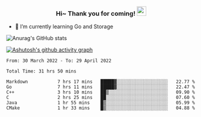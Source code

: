 <h3 align="center">
    Hi~ Thank you for coming!
    <img src="https://media.giphy.com/media/hvRJCLFzcasrR4ia7z/giphy.gif" width="25px">
</h3>

<!--
**pineapple-man/pineapple-man** is a ✨ _special_ ✨ repository because its `README.md` (this file) appears on your GitHub profile.

Here are some ideas to get you started:
- 🔭 I’m currently working on ...
- 🤔 I’m looking for help with ...
- 💬 Ask me about ...
- 📫 How to reach me: ...
- 😄 Pronouns: ...
- ⚡ Fun fact: 
- 👯 I’m looking to collaborate on kubernetes
-->
- 🌱 I’m currently learning Go and Storage


![Anurag's GitHub stats](https://github-readme-stats.vercel.app/api?username=pineapple-man&show_icons=true&theme=radical)


[![Ashutosh's github activity graph](https://activity-graph.herokuapp.com/graph?username=pineapple-man&bg_color=fffff0&color=708090&line=24292e&point=24292e&area=true&hide_border=true)](https://github.com/ashutosh00710/github-readme-activity-graph)

<!--START_SECTION:waka-->

```text
From: 30 March 2022 - To: 29 April 2022

Total Time: 31 hrs 50 mins

Markdown           7 hrs 17 mins   █████▓░░░░░░░░░░░░░░░░░░░   22.77 %
Go                 7 hrs 11 mins   █████▓░░░░░░░░░░░░░░░░░░░   22.47 %
C++                3 hrs 10 mins   ██▒░░░░░░░░░░░░░░░░░░░░░░   09.90 %
C                  2 hrs 25 mins   ██░░░░░░░░░░░░░░░░░░░░░░░   07.60 %
Java               1 hr 55 mins    █▒░░░░░░░░░░░░░░░░░░░░░░░   05.99 %
CMake              1 hr 33 mins    █▒░░░░░░░░░░░░░░░░░░░░░░░   04.88 %
```

<!--END_SECTION:waka-->
